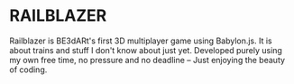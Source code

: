 # RAILBLAZER
Railblazer is BE3dARt's first 3D multiplayer game using Babylon.js. It is about trains and stuff I don't know about just yet. Developed purely using my own free time, no pressure and no deadline – Just enjoying the beauty of coding.
